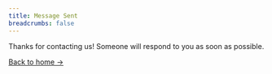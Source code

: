 ```yaml
---
title: Message Sent
breadcrumbs: false
---
```

Thanks for contacting us! Someone will respond to you as soon as possible.

[Back to home &rarr;](/)
